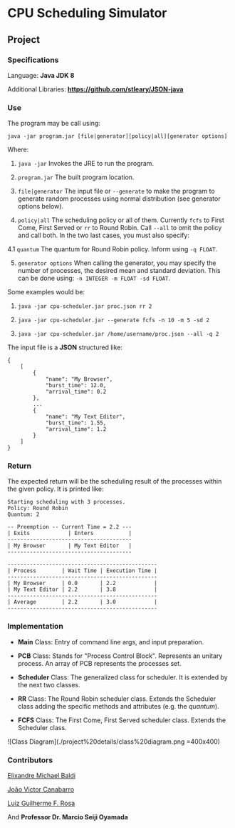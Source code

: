 # CPU Scheduling Simulator #

## Project ##

### Specifications ###

Language: **Java JDK 8**

Additional Libraries: **https://github.com/stleary/JSON-java**

### Use ###

The program may be call using:

`java -jar program.jar [file|generator][policy|all][generator options]`

Where:

1. `java -jar` Invokes the JRE to run the program.

2. `program.jar` The built program location.

3. `file|generator` The input file or `--generate` to make the program to generate random processes using normal distribution (see generator options below).

4. `policy|all` The scheduling policy or all of them. Currently `fcfs` to First Come, First Served or `rr` to Round Robin. Call `--all` to omit the policy and call both. In the two last cases, you must also specify:

4.1 `quantum` The quantum for Round Robin policy. Inform using `-q FLOAT`.

5. `generator options` When calling the generator, you may specify the number of processes, the desired mean and standard deviation. This can be done using: `-n INTEGER -m FLOAT -sd FLOAT`.

Some examples would be:

1. `java -jar cpu-scheduler.jar proc.json rr 2`

2. `java -jar cpu-scheduler.jar --generate fcfs -n 10 -m 5 -sd 2`

3. `java -jar cpu-scheduler.jar /home/username/proc.json --all -q 2`

The input file is a **JSON** structured like:

```
{
    [
        {
            "name": "My Browser",
            "burst_time": 12.0,
            "arrival_time": 0.2
        },
        ...
        {
            "name": "My Text Editor",
            "burst_time": 1.55,
            "arrival_time": 1.2
        }
    ]
}
```

### Return

The expected return will be the scheduling result of the processes within the given policy. It is printed like:

```
Starting scheduling with 3 processes.
Policy: Round Robin
Quantum: 2

-- Preemption -- Current Time = 2.2 ---
| Exits            | Enters           |
---------------------------------------
| My Browser       | My Text Editor   |
---------------------------------------

-----------------------------------------------
| Process        | Wait Time | Execution Time |
-----------------------------------------------
| My Browser     | 0.0       | 2.2            |
| My Text Editor | 2.2       | 3.8            |
-----------------------------------------------
| Average        | 2.2       | 3.0            |
-----------------------------------------------
```

### Implementation

- **Main** Class: Entry of command line args, and input preparation.

- **PCB** Class: Stands for "Process Control Block". Represents an unitary process. An array of PCB represents the processes set.

- **Scheduler** Class: The generalized class for scheduler. It is extended by the next two classes.

- **RR** Class: The Round Robin scheduler class. Extends the Scheduler class adding the specific methods and attributes (e.g. the *quantum*).

- **FCFS** Class: The First Come, First Served scheduler class. Extends the Scheduler class.

![Class Diagram](./project%20details/class%20diagram.png =400x400)

### Contributors

[Elixandre Michael Baldi](https://github.com/ElixandreBaldi)

[João Victor Canabarro](https://github.com/jcanabarro)

[Luiz Guilherme F. Rosa](https://github.com/luizguilhermefr)

And **Professor Dr. Marcio Seiji Oyamada**